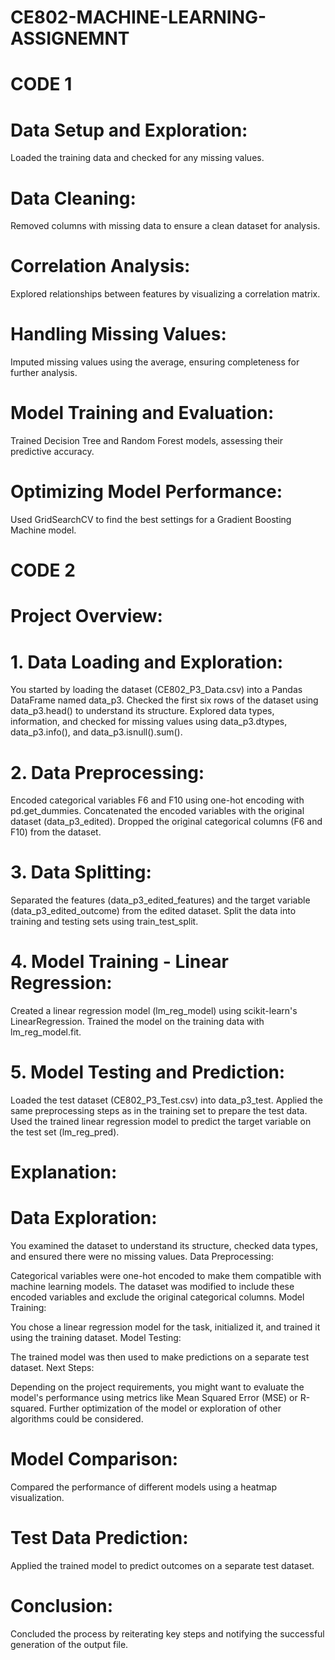 # CE802-MACHINE-LEARNING-ASSIGNEMNT

# CODE 1
# Data Setup and Exploration:

Loaded the training data and checked for any missing values.

# Data Cleaning:

Removed columns with missing data to ensure a clean dataset for analysis.

# Correlation Analysis:

Explored relationships between features by visualizing a correlation matrix.

# Handling Missing Values:

Imputed missing values using the average, ensuring completeness for further analysis.

# Model Training and Evaluation:

Trained Decision Tree and Random Forest models, assessing their predictive accuracy.

# Optimizing Model Performance:

Used GridSearchCV to find the best settings for a Gradient Boosting Machine model.

# CODE 2
# Project Overview:
# 1. Data Loading and Exploration:

You started by loading the dataset (CE802_P3_Data.csv) into a Pandas DataFrame named data_p3.
Checked the first six rows of the dataset using data_p3.head() to understand its structure.
Explored data types, information, and checked for missing values using data_p3.dtypes, data_p3.info(), and data_p3.isnull().sum().
# 2. Data Preprocessing:

Encoded categorical variables F6 and F10 using one-hot encoding with pd.get_dummies.
Concatenated the encoded variables with the original dataset (data_p3_edited).
Dropped the original categorical columns (F6 and F10) from the dataset.
# 3. Data Splitting:

Separated the features (data_p3_edited_features) and the target variable (data_p3_edited_outcome) from the edited dataset.
Split the data into training and testing sets using train_test_split.
# 4. Model Training - Linear Regression:

Created a linear regression model (lm_reg_model) using scikit-learn's LinearRegression.
Trained the model on the training data with lm_reg_model.fit.
# 5. Model Testing and Prediction:

Loaded the test dataset (CE802_P3_Test.csv) into data_p3_test.
Applied the same preprocessing steps as in the training set to prepare the test data.
Used the trained linear regression model to predict the target variable on the test set (lm_reg_pred).

# Explanation:
# Data Exploration:

You examined the dataset to understand its structure, checked data types, and ensured there were no missing values.
Data Preprocessing:

Categorical variables were one-hot encoded to make them compatible with machine learning models.
The dataset was modified to include these encoded variables and exclude the original categorical columns.
Model Training:

You chose a linear regression model for the task, initialized it, and trained it using the training dataset.
Model Testing:

The trained model was then used to make predictions on a separate test dataset.
Next Steps:

Depending on the project requirements, you might want to evaluate the model's performance using metrics like Mean Squared Error (MSE) or R-squared.
Further optimization of the model or exploration of other algorithms could be considered.

# Model Comparison:

Compared the performance of different models using a heatmap visualization.

# Test Data Prediction:

Applied the trained model to predict outcomes on a separate test dataset.

# Conclusion:

Concluded the process by reiterating key steps and notifying the successful generation of the output file.
